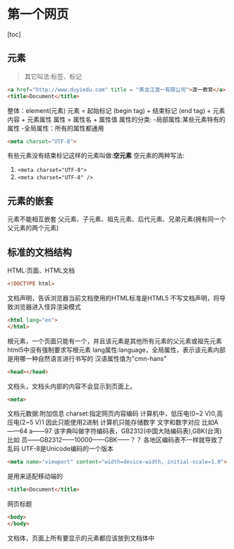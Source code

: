 # 第一个网页
[toc]
## 元素
>其它叫法:标签、标记
```html
<a href="http://www.duyiedu.com" title = "黑龙江渡一有限公司">渡一教育</a>
<title>Document</title>
```
整体：element(元素)
元素 = 起始标记 (begin tag) + 结束标记 (end tag) + 元素内容 + 元素属性
属性 = 属性名 + 属性值
属性的分类:
-局部属性:某些元素特有的属性
-全局属性：所有的属性都通用

```html
<meta charset="UTF-8">
```
有些元素没有结束标记这样的元素叫做:**空元素** 
空元素的两种写法:
1. ```<meta charset="UTF-8">```
2. ```<meta charset="UTF-8" />```

## 元素的嵌套
元素不能相互嵌套
父元素、子元素、祖先元素、后代元素、兄弟元素(拥有同一个父元素的两个元素)

## 标准的文档结构
HTML:页面、HTML文档
```html
<!DOCTYPE html>
```
文档声明，告诉浏览器当前文档使用的HTML标准是HTML5
不写文档声明，将导致浏览器进入怪异渲染模式
```html
<html lang="en">
</html>
```
根元素，一个页面只能有一个，并且该元素是其他所有元素的父元素或祖先元素
html5中没有强制要求写根元素
lang属性:language，全局属性，表示该元素内部是用哪一种自然语言进行书写的  汉语属性值为"cmn-hans"

```html
<head></head>
```
文档头，文档头内部的内容不会显示到页面上。
```html
<meta>
```
文档元数据:附加信息
charset:指定网页内容编码
计算机中，低压电(0~2 V)0,高压电(2~5 V)1 因此只能使用2进制
计算机只能存储数字
文字和数字对应
比如A——64 a——97
该字典叫做字符编码表，GB2312(中国大陆编码表),GBK(台湾)
比如 员——GB2312——10000——GBK——？？ 各地区编码表不一样就导致了乱码
UTF-8是Unicode编码的一个版本
```html
<meta name="viewport" content="width=device-width, initial-scale=1.0"> 
```
是用来适配移动端的
```html
<title>Document</title>
```
网页标题
```html
<body>
</body>
```
文档体，页面上所有要显示的元素都应该放到文档体中

